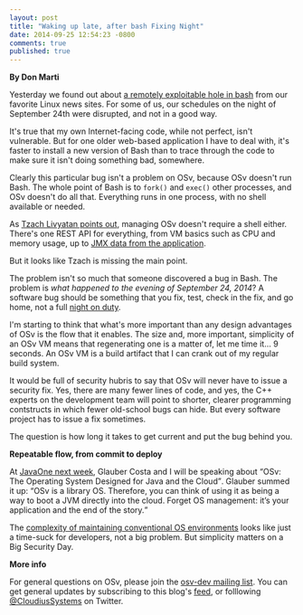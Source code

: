 ```yaml
---
layout: post
title: "Waking up late, after bash Fixing Night"
date: 2014-09-25 12:54:23 -0800
comments: true
published: true
---
```


**By Don Marti**

Yesterday we found out about [a remotely exploitable hole in bash](https://lwn.net/Articles/613032/) from our favorite Linux news sites.  For some of us, our schedules on the night of September 24th were disrupted, and not in a good way.

It's true that my own Internet-facing code, while not perfect, isn't vulnerable.  But for one older web-based application I have to deal with, it's faster to install a new version of Bash than to trace through the code to make sure it isn't doing something bad, somewhere.

Clearly this particular bug isn't a problem on OSv, because OSv doesn't run Bash.  The whole point of Bash is to `fork()` and `exec()` other processes, and OSv doesn't do all that.  Everything runs in one process, with no shell available or needed.

As [Tzach Livyatan points out](http://osv.io/blog/blog/2014/09/25/shellshock/), managing OSv doesn't require a shell either.  There's one REST API for everything, from VM basics such as CPU and memory usage, up to [JMX data from the application](http://osv.io/blog/blog/2014/08/26/jolokia-jmx-connectivity-in-osv/).

But it looks like Tzach is missing the main point.

<!-- more -->

The problem isn't so much that someone discovered a bug in Bash.  The problem is _what happened to the evening of September 24, 2014_?  A software bug should be something that you fix, test, check in the fix, and go home, not a full [night on duty](http://www.tor.com/stories/2009/12/overtime).

I'm starting to think that what's more important than any design advantages of OSv is the flow that it enables.   The size and, more important, simplicity of an OSv VM means that regenerating one is a matter of, let me time it... 9 seconds.  An OSv VM is a build artifact that I can crank out of my regular build system.

It would be full of security hubris to say that OSv will never have to issue a security fix.  Yes, there are many fewer lines of code, and yes, the C++ experts on the development team will point to shorter, clearer programming contstructs in which fewer old-school bugs can hide.  But every software project has to issue a fix sometimes.

The question is how long it takes to get current and put the bug behind you.

**Repeatable flow, from commit to deploy**

At [JavaOne next week](https://oracleus.activeevents.com/2014/connect/sessionDetail.ww?SESSION_ID=4120), Glauber Costa and I will be speaking about <q>OSv: The Operating System Designed for Java and the Cloud</q>.  Glauber summed it up: <q>OSv is a library OS. Therefore, you can think of using it as being a way to boot a JVM directly into the cloud. Forget OS management: it’s your application and the end of the story.</q>

The [complexity of maintaining conventional OS environments](https://www.gartner.com/doc/2831925/make-sdlc-agile-using-cloud) looks like just a time-suck for developers, not a big problem.  But simplicity matters on a Big Security Day.

**More info**

For general questions on OSv, please join the [osv-dev mailing list](https://groups.google.com/forum/#!forum/osv-dev).  You can get general updates by subscribing to this blog's [feed](http://osv.io/blog/atom.xml), or folllowing [@CloudiusSystems](https://twitter.com/CloudiusSystems) on Twitter.

